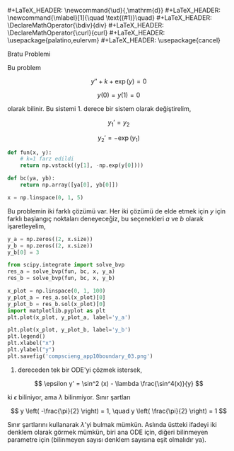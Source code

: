 #+LaTeX_HEADER: \newcommand{\ud}{\,\mathrm{d}}
#+LaTeX_HEADER: \newcommand{\mlabel}[1]{\quad \text{(#1)}\quad}
#+LaTeX_HEADER: \DeclareMathOperator{\bdiv}{div}
#+LaTeX_HEADER: \DeclareMathOperator{\curl}{curl}
#+LaTeX_HEADER: \usepackage{palatino,eulervm}
#+LaTeX_HEADER: \usepackage{cancel}

Bratu Problemi

Bu problem 

$$
y'' + k + \exp(y) = 0
$$

$$
y(0) = y(1) = 0
$$

olarak bilinir. Bu sistemi 1. derece bir sistem olarak değiştirelim,

$$
y_1' = y_2
$$

$$
y_2' = -\exp(y_1)
$$

```python
def fun(x, y):
    # k=1 farz edildi
    return np.vstack((y[1], -np.exp(y[0])))

def bc(ya, yb):
    return np.array([ya[0], yb[0]])

x = np.linspace(0, 1, 5)
```

Bu problemin iki farklı çözümü var. Her iki çözümü de elde etmek için
$y$ için farklı başlangıç noktaları deneyeceğiz, bu seçenekleri $a$ ve
$b$ olarak işaretleyelim,


```python
y_a = np.zeros((2, x.size))
y_b = np.zeros((2, x.size))
y_b[0] = 3

from scipy.integrate import solve_bvp
res_a = solve_bvp(fun, bc, x, y_a)
res_b = solve_bvp(fun, bc, x, y_b)
```


```python
x_plot = np.linspace(0, 1, 100)
y_plot_a = res_a.sol(x_plot)[0]
y_plot_b = res_b.sol(x_plot)[0]
import matplotlib.pyplot as plt
plt.plot(x_plot, y_plot_a, label='y_a')

plt.plot(x_plot, y_plot_b, label='y_b')
plt.legend()
plt.xlabel("x")
plt.ylabel("y")
plt.savefig('compscieng_app10boundary_03.png')
```




1. dereceden tek bir ODE'yi çözmek istersek, 

$$
\epsilon y' = \sin^2 (x) - \lambda \frac{\sin^4(x)}{y}
$$

ki $\epsilon$ biliniyor, ama $\lambda$ bilinmiyor. Sınır şartları 

$$
y \left( -\frac{\pi}{2} \right) = 1, \quad
y \left( \frac{\pi}{2}  \right) = 1
$$

Sınır şartlarını kullanarak $\lambda$'yi bulmak mümkün. Aslında
üstteki ifadeyi iki denklem olarak görmek mümkün, biri ana ODE için,
diğeri bilinmeyen parametre için (bilinmeyen sayısı denklem sayısına
eşit olmalıdır ya). 



